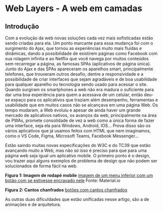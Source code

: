 # Web Layers - A web em camadas

## Introdução

Com a evolução da web novas soluções cada vez mais sofisticadas estão sendo criadas para ela. Um ponto marcante para essa mudança foi com o surgimento do Ajax, que tornou as experiências muito mais fluídas e dinâmicas, dando a possibilidade de existirem páginas como Facebook com sua rolagem infinita e ao Netflix que você navega por muitos conteúdos sem recarregar a página, as famosas SPAs (aplicativos de página única). Junto do Ajax e das SPAs apareceram os aparelhos smart, principalmente telefones, que trouxeram outros desafio, dentre a responsividade e a possibilidade de criar interfaces que sejam agradáveis e de boa usabilidade para qualquer aparelho ou tecnologia sendo usado para acessar o site. Quando surgiram os smartphones a web não era madura o suficiente para dar uma boa experiência para quem a acessava de um celular, então deu-se espaço para os aplicativos que traziam além desempenho, ferramentas e usabilidade que em muitos casos não se alcançava em uma página Web. Os tempo mudaram, a Web evoluiu e apesar de ainda haver um grande mercado de aplicativos nativos, os avanços da web, principalmente na área de PWAs, promete consolidade de vez a web como a única forma de fazer uma interface, seja ela para Windows, Android, IOS... Prova disso são os vários aplicativos que já usamos feitos com HTML que nem imaginamos, como o VS Code, Figma, Microsoft Teams, Facebook Messenger...

Estão saindo muitas novas especificações do W3C e do TC39 que estão avançando muito a Web, mas não só isso é preciso para que para uma página web seja igual um aplicativo mobile. O primeiro ponto é o design, vou trazer aqui alguns exemplos de problema de design que não podem ser solucionados de forma fácil na web.

**Figura 1: Imagem de rodapé mobile**
[imagem de um menu inferior com um botão com se estivesse encravado nele](https://lh3.googleusercontent.com/ujBYvkW-lp562Asx3R0l0Bm4ZLACqIys0JxAYyrr_EUk_lPnAHT7zXbVOeGU9uYM4fFR8pzdM39UDQiAj_h66CL3O9b95P6YB4zG=w1064-v0)
Fonte: Material.io

**Figura 2: Cantos chanfrados**
[botões com cantos chanfrados](https://lh3.googleusercontent.com/kJvyrvUbUL5LBggF9JnqED-YQ_OfDoVp5gjWdeqV11DrpN7k3Rv4LgF3mTE4SfSPBnnZqU3dHObr8CiC7DP4hnGndO83o2-nhKeTcw=w1064-v0)

As outras duas dificuldades que estão unificadas nesse artigo, são a de animações e de arquitetura.

